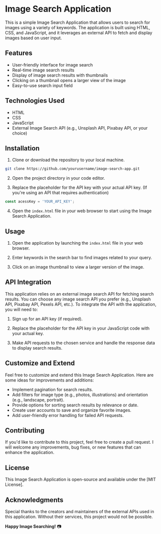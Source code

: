 # Image Search Application

This is a simple Image Search Application that allows users to search for images using a variety of keywords. The application is built using HTML, CSS, and JavaScript, and it leverages an external API to fetch and display images based on user input.

## Features

- User-friendly interface for image search
- Real-time image search results
- Display of image search results with thumbnails
- Clicking on a thumbnail opens a larger view of the image
- Easy-to-use search input field

## Technologies Used

- HTML
- CSS
- JavaScript
- External Image Search API (e.g., Unsplash API, Pixabay API, or your choice)

## Installation

1. Clone or download the repository to your local machine.

```bash
git clone https://github.com/yourusername/image-search-app.git
```

2. Open the project directory in your code editor.

3. Replace the placeholder for the API key with your actual API key. (If you're using an API that requires authentication)

```javascript
const acessKey = 'YOUR_API_KEY';
```

4. Open the `index.html` file in your web browser to start using the Image Search Application.

## Usage

1. Open the application by launching the `index.html` file in your web browser.

2. Enter keywords in the search bar to find images related to your query.

3. Click on an image thumbnail to view a larger version of the image.

## API Integration

This application relies on an external image search API for fetching search results. You can choose any image search API you prefer (e.g., Unsplash API, Pixabay API, Pexels API, etc.). To integrate the API with the application, you will need to:

1. Sign up for an API key (if required).

2. Replace the placeholder for the API key in your JavaScript code with your actual key.

3. Make API requests to the chosen service and handle the response data to display search results.

## Customize and Extend

Feel free to customize and extend this Image Search Application. Here are some ideas for improvements and additions:

- Implement pagination for search results.
- Add filters for image type (e.g., photos, illustrations) and orientation (e.g., landscape, portrait).
- Provide options for sorting search results by relevance or date.
- Create user accounts to save and organize favorite images.
- Add user-friendly error handling for failed API requests.

## Contributing

If you'd like to contribute to this project, feel free to create a pull request. I will welcome any improvements, bug fixes, or new features that can enhance the application.

## License

This Image Search Application is open-source and available under the [MIT License].

## Acknowledgments

Special thanks to the creators and maintainers of the external APIs used in this application. Without their services, this project would not be possible.

**Happy Image Searching!** 📷
